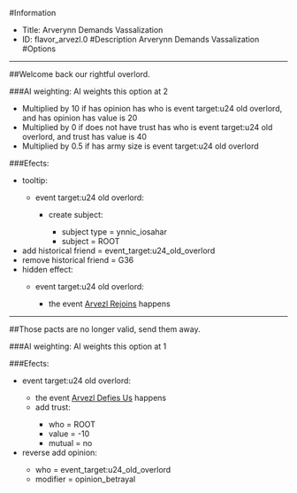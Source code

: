 #Information
 - Title: Arverynn Demands Vassalization
 - ID: flavor_arvezl.0
#Description
Arverynn Demands Vassalization
#Options

___
##Welcome back our rightful overlord.

###AI weighting:
AI weights this option at 2
 - Multiplied by 10 if has opinion has who is event target:u24 old overlord, and has opinion has value is 20
 - Multiplied by 0 if does not have trust has who is event target:u24 old overlord, and trust has value is 40
 - Multiplied by 0.5 if has army size is event target:u24 old overlord


###Efects:<ul><li>tooltip:</li><ul><li>event target:u24 old overlord:</li><ul><li>create subject:</li><ul><li>subject type = ynnic_iosahar</li><li>subject = ROOT</li></ul></ul></ul><li>add historical friend = event_target:u24_old_overlord</li><li>remove historical friend = G36</li><li>hidden effect:</li><ul><li>event target:u24 old overlord:</li><ul><li>the event [Arvezl Rejoins](../events/arvezl_rejoins.md) happens</li></ul></ul></ul>

___
##Those pacts are no longer valid, send them away.

###AI weighting:
AI weights this option at 1


###Efects:<ul><li>event target:u24 old overlord:</li><ul><li>the event [Arvezl Defies Us](../events/arvezl_defies_us.md) happens</li><li>add trust:</li><ul><li>who = ROOT</li><li>value = -10</li><li>mutual = no</li></ul></ul><li>reverse add opinion:</li><ul><li>who = event_target:u24_old_overlord</li><li>modifier = opinion_betrayal</li></ul></ul>
